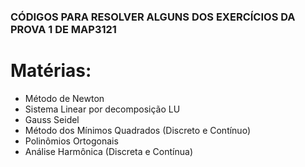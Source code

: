 ### CÓDIGOS PARA RESOLVER ALGUNS DOS EXERCÍCIOS DA PROVA 1 DE MAP3121

# Matérias:
- Método de Newton
- Sistema Linear por decomposição LU
- Gauss Seidel
- Método dos Mínimos Quadrados (Discreto e Contínuo)
- Polinômios Ortogonais
- Análise Harmônica (Discreta e Contínua)